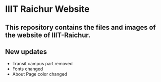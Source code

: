 # IIIT Raichur Website
## This repository contains the files and images of the website of IIIT-Raichur. 

## New updates
- Transit campus part removed
- Fonts changed
- About Page color changed


